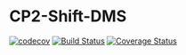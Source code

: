 # CP2-Shift-DMS

[![codecov](https://codecov.io/gh/andela-ifatoki/CP2-Shift-DMS/branch/componentTesting/graph/badge.svg)](https://codecov.io/gh/andela-ifatoki/CP2-Shift-DMS)
[![Build Status](https://travis-ci.org/andela-ifatoki/CP2-Shift-DMS.svg?branch=componentTesting)](https://travis-ci.org/andela-ifatoki/CP2-Shift-DMS)
[![Coverage Status](https://coveralls.io/repos/github/andela-ifatoki/CP2-Shift-DMS/badge.svg?branch=componentTesting)](https://coveralls.io/github/andela-ifatoki/CP2-Shift-DMS?branch=componentTesting)